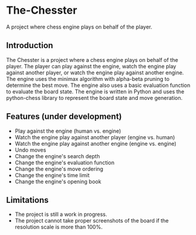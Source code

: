 # The-Chesster
A project where chess engine plays on behalf of the player.

## Introduction
The Chesster is a project where a chess engine plays on behalf of the player. The player can play against the engine, watch the engine play against another player, or watch the engine play against another engine. The engine uses the minimax algorithm with alpha-beta pruning to determine the best move. The engine also uses a basic evaluation function to evaluate the board state. The engine is written in Python and uses the python-chess library to represent the board state and move generation.

## Features (under development)
- Play against the engine (human vs. engine)
- Watch the engine play against another player (engine vs. human)
- Watch the engine play against another engine (engine vs. engine)
- Undo moves
- Change the engine's search depth
- Change the engine's evaluation function
- Change the engine's move ordering
- Change the engine's time limit
- Change the engine's opening book

## Limitations
- The project is still a work in progress.
- The project cannot take proper screenshots of the board if the resolution scale is more than 100%.